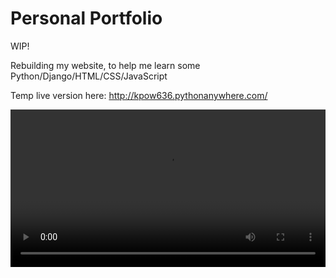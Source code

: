 # Personal Portfolio

WIP!

Rebuilding my website, to help me learn some Python/Django/HTML/CSS/JavaScript 

Temp live version here: http://kpow636.pythonanywhere.com/

<p align="center">
<video src="https://user-images.githubusercontent.com/80905013/211396999-44e371ef-1bf8-49a9-81f6-04f96aaeced5.mp4" align="center" width="100%">
</p>



